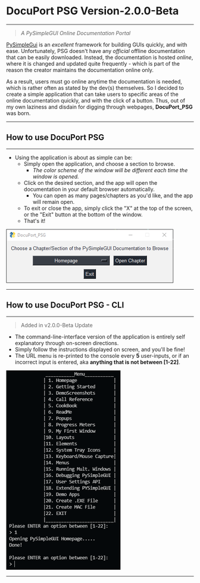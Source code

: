 # DocuPort PSG Version-2.0.0-Beta

---

> _A PySimpleGUI Online Documentation Portal_

[PySimpleGui](https://pysimplegui.readthedocs.io/en/latest/) is an _excellent_ framework for building GUIs quickly, and with ease. Unfortunately, PSG doesn't have any _official_ offline documentation that can be easily downloaded. Instead, the documentation is hosted _online_, where it is changed and updated quite frequently - which is part of the reason the creator maintains the documentation online only.

As a result, users must go online anytime the documentation is needed, which is rather often as stated by the dev(s) themselves. So I decided to create a simple application that can
take users to specific areas of the online documentation quickly, and with the click of a
button. Thus, out of my own laziness and disdain for digging through webpages, **DocuPort_PSG** was born.

---

## How to use DocuPort PSG

---

- Using the application is about as simple can be:
  - Simply open the application, and choose a section to browse.
    - _The color scheme of the window will be different each time the window is opened._
  - Click on the desired section, and the app will open the documentation in your default browser automatically.
    - You can open as many pages/chapters as you\'d like, and the app will remain open.
  - To exit or close the app, simply click the "X" at the top of the screen, or the "Exit" button at the bottom of the window.
  - That's it!

![DocuPort PSG](DP_PSG_screenshot.png)

---

## How to use DocuPort PSG - CLI

---

> Added in v2.0.0-Beta Update

- The command-line-interface version of the application is entirely self explanatory through on-screen directions.
- Simply follow the instructions displayed on screen, and you'll be fine!
- The URL menu is re-printed to the console every **5** user-inputs, or if an incorrect input is entered, aka **anything that is not between [1-22]**.

![DocuPort PSG CLI-Version](DP_PSG_CLI_screenshot.png)

---
